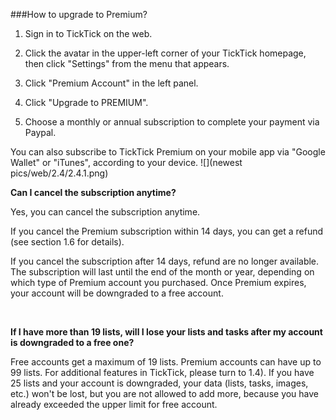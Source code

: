 ###How to upgrade to Premium?

1. Sign in to TickTick on the web.

2. Click the avatar in the upper-left corner of your TickTick homepage, then click "Settings" from the menu that appears. 

3. Click "Premium Account" in the left panel.

4. Click "Upgrade to PREMIUM".

5. Choose a monthly or annual subscription to complete your payment via Paypal.

You can also subscribe to TickTick Premium on your mobile app via "Google Wallet" or "iTunes", according to your device.
![](newest pics/web/2.4/2.4.1.png)
<br />


**Can I cancel the subscription anytime?**

Yes, you can cancel the subscription anytime.

If you cancel the Premium subscription within 14 days, you can get a refund (see section 1.6 for details).

If you cancel the subscription after 14 days, refund are no longer available. The subscription will last until the end of the month or year, depending on which type of Premium account you purchased. Once Premium expires, your account will be downgraded to a free account.

<br />



**If I have more than 19 lists, will I lose your lists and tasks after my account is downgraded to a free one?**

Free accounts get a maximum of 19 lists. Premium accounts can have up to 99 lists. For additional features in TickTick, please turn to 1.4). If you have 25 lists and your account is downgraded, your data (lists, tasks, images, etc.) won't be lost, but you are not allowed to add more, because you have already exceeded the upper limit for free account.
